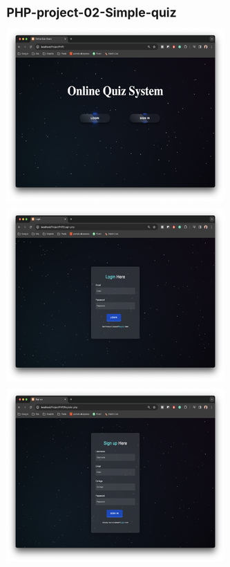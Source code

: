 <h1>PHP-project-02-Simple-quiz</h1>

<p align="left"> <img src="https://github.com/chamudithaperera/PHP-project-02-Simple-quiz-/blob/main/HomePage.png"  height="400px"/> </p>
<p align="left"> <img src="https://github.com/chamudithaperera/PHP-project-02-Simple-quiz-/blob/main/LoginPage.png" height="400px"/> </p>
<p align="left"> <img src="https://github.com/chamudithaperera/PHP-project-02-Simple-quiz-/blob/main/RegisterPage.png" height="400px"/> </p>
